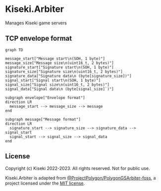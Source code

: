 # Kiseki.Arbiter

Manages Kiseki game servers

## TCP envelope format

```mermaid
graph TD

message_start["Message start\n(SOH, 1 byte)"]
message_size["Message size\n(uint16_t, 2 bytes)"]
signature_start["Signature start\n(SOH, 1 byte)"]
signature_size["Signature size\n(uint16_t, 2 bytes)"]
signature_data["Signature data\n (byte[signature_size])"]
signal_start["Signal start\n(SOH, 1 byte)"]
signal_size["Signal size\n(uint16_t, 2 bytes)"]
signal_data["Signal data\n (byte[signal_size]`)"]

subgraph envelope["Envelope format"]
direction LR
  message_start --> message_size --> message
end

subgraph message["Message format"]
direction LR
  signature_start --> signature_size --> signature_data --> signal_start
  signal_start --> signal_size --> signal_data
end
```

## License

Copyright (c) Kiseki 2022-2023. All rights reserved. Not for public use.

Kiseki.Arbiter is adapted from [@ProjectPolygon/PolygonGSArbiter-foss](https://github.com/ProjectPolygon/PolygonGSArbiter-foss), a project licensed under the [MIT license](https://github.com/ProjectPolygon/PolygonGSArbiter-foss/blob/main/LICENSE).
